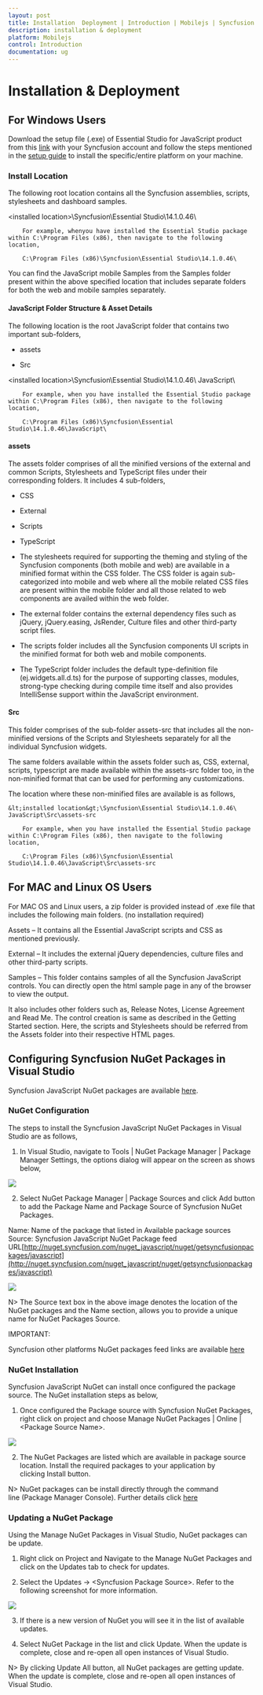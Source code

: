 ```yaml
---
layout: post
title: Installation  Deployment | Introduction | Mobilejs | Syncfusion
description: installation & deployment
platform: Mobilejs
control: Introduction
documentation: ug
---
```


# Installation & Deployment


## For Windows Users

Download the setup file (.exe) of Essential Studio for JavaScript product from this [link](http://www.syncfusion.com/downloads/javascript) with your Syncfusion account and follow the steps mentioned in the [setup guide](http://help.syncfusion.com/common) to install the specific/entire platform on your machine.


### Install Location

The following root location contains all the Syncfusion assemblies, scripts, stylesheets and dashboard samples.

&lt;installed location&gt;\Syncfusion\Essential Studio\14.1.0.46\

        For example, whenyou have installed the Essential Studio package within C:\Program Files (x86), then navigate to the following location,

        C:\Program Files (x86)\Syncfusion\Essential Studio\14.1.0.46\

You can find the JavaScript mobile Samples from the Samples folder present within the above specified location that includes separate folders for both the web and mobile samples separately.

#### JavaScript Folder Structure & Asset Details

The following location is the root JavaScript folder that contains two important sub-folders,

* assets

* Src

&lt;installed location&gt;\Syncfusion\Essential Studio\14.1.0.46\ JavaScript\ 

        For example, when you have installed the Essential Studio package within C:\Program Files (x86), then navigate to the following location, 

        C:\Program Files (x86)\Syncfusion\Essential Studio\14.1.0.46\JavaScript\



#### assets

The assets folder comprises of all the minified versions of the external and common Scripts, Stylesheets and TypeScript files under their corresponding folders. It includes 4 sub-folders,

* CSS

* External

* Scripts

* TypeScript

* The stylesheets required for supporting the theming and styling of the Syncfusion components (both mobile and web) are available in a minified format within the CSS folder. The CSS folder is again sub-categorized into mobile and web where all the mobile related CSS files are present within the mobile folder and all those related to web components are availed within the web folder.

* The external folder contains the external dependency files such as jQuery, jQuery.easing, JsRender, Culture files and other third-party script files.

* The scripts folder includes all the Syncfusion components UI scripts in the minified format for both web and mobile components.

* The TypeScript folder includes the default type-definition file (ej.widgets.all.d.ts) for the purpose of supporting classes, modules, strong-type checking during compile time itself and also provides IntelliSense support within the JavaScript environment.

#### Src

This folder comprises of the sub-folder assets-src that includes all the non-minified versions of the Scripts and Stylesheets separately for all the individual Syncfusion widgets.

The same folders available within the assets folder such as, CSS, external, scripts, typescript are made available within the assets-src folder too, in the non-minified format that can be used for performing any customizations.

The location where these non-minified files are available is as follows,

    &lt;installed location&gt;\Syncfusion\Essential Studio\14.1.0.46\ JavaScript\Src\assets-src 

        For example, when you have installed the Essential Studio package within C:\Program Files (x86), then navigate to the following location, 

        C:\Program Files (x86)\Syncfusion\Essential Studio\14.1.0.46\JavaScript\Src\assets-src




## For MAC and Linux OS Users

For MAC OS and Linux users, a zip folder is provided instead of .exe file that includes the following main folders. (no installation required)

Assets – It contains all the Essential JavaScript scripts and CSS as mentioned previously.

External – It includes the external jQuery dependencies, culture files and other third-party scripts.

Samples – This folder contains samples of all the Syncfusion JavaScript controls. You can directly open the html sample page in any of the browser to view the output.

It also includes other folders such as, Release Notes, License Agreement and Read Me. The control creation is same as described in the Getting Started section. Here, the scripts and Stylesheets should be referred from the Assets folder into their respective HTML pages.


## Configuring Syncfusion NuGet Packages in Visual Studio

Syncfusion JavaScript NuGet packages are available [here](http://nuget.syncfusion.com/package/javascript).

### NuGet Configuration

The steps to install the Syncfusion JavaScript NuGet Packages in Visual Studio are as follows,

1. In Visual Studio, navigate to Tools | NuGet Package Manager | Package Manager Settings, the options dialog will appear on the screen as shows below,

![](Installation--Deployment_images/NuGetConfig1.jpeg)

2. Select NuGet Package Manager | Package Sources and click Add button to add the Package Name and Package Source of Syncfusion NuGet Packages.

Name: Name of the package that listed in Available package sources
Source: Syncfusion JavaScript NuGet Package feed URL[http://nuget.syncfusion.com/nuget_javascript/nuget/getsyncfusionpackages/javascript](http://nuget.syncfusion.com/nuget_javascript/nuget/getsyncfusionpackages/javascript)

![](Installation--Deployment_images/NuGetConfig2.png)



N> The Source text box in the above image denotes the location of the NuGet packages and the Name section, allows you to provide a unique name for NuGet Packages Source.

IMPORTANT:

Syncfusion other platforms NuGet packages feed links are available [here](http://nuget.syncfusion.com/)

### NuGet Installation

Syncfusion JavaScript NuGet can install once configured the package source. The NuGet installation steps as below,

1. Once configured the Package source with Syncfusion NuGet Packages, right click on project and choose Manage NuGet Packages | Online | &lt;Package Source Name&gt;.

![](Installation--Deployment_images/NuGetConfig3.jpeg)

2. The NuGet Packages are listed which are available in package source location. Install the required packages to your application by clicking Install button.


N> NuGet packages can be install directly through the command line (Package Manager Console). Further details click [here](http://help.syncfusion.com/extension/syncfusion-nuget-packages/nuget-install-and-configuration)

### Updating a NuGet Package

Using the Manage NuGet Packages in Visual Studio, NuGet packages can be update.

1. Right click on Project and Navigate to the Manage NuGet Packages and click on the Updates tab to check for updates.

2. Select the Updates -> &lt;Syncfusion Package Source&gt;. Refer to the following screenshot for more information.

![](Installation--Deployment_images/NuGetConfig4.jpeg)

3. If there is a new version of NuGet you will see it in the list of available updates.

4. Select NuGet Package in the list and click Update. When the update is complete, close and re-open all open instances of Visual Studio.



N> By clicking Update All button, all NuGet packages are getting update. When the update is complete, close and re-open all open instances of Visual Studio.



